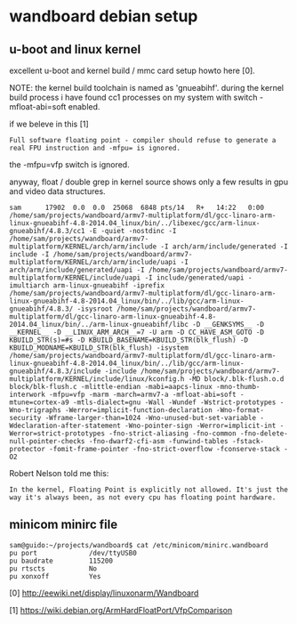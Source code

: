 wandboard debian setup
======================

u-boot and linux kernel
-----------------------

excellent u-boot and kernel build / mmc card setup howto here [0].

NOTE: the kernel build toolchain is named as 'gnueabihf'. during the kernel build process i have found cc1 processes on my system with switch -mfloat-abi=soft enabled.

if we beleve in this [1]
```
Full software floating point - compiler should refuse to generate a real FPU instruction and -mfpu= is ignored.
```
the -mfpu=vfp switch is ignored.

anyway, float / double grep in kernel source shows only a few results in gpu and video data structures.


```
sam      17902  0.0  0.0  25068  6848 pts/14   R+   14:22   0:00 /home/sam/projects/wandboard/armv7-multiplatform/dl/gcc-linaro-arm-linux-gnueabihf-4.8-2014.04_linux/bin/../libexec/gcc/arm-linux-gnueabihf/4.8.3/cc1 -E -quiet -nostdinc -I /home/sam/projects/wandboard/armv7-multiplatform/KERNEL/arch/arm/include -I arch/arm/include/generated -I include -I /home/sam/projects/wandboard/armv7-multiplatform/KERNEL/arch/arm/include/uapi -I arch/arm/include/generated/uapi -I /home/sam/projects/wandboard/armv7-multiplatform/KERNEL/include/uapi -I include/generated/uapi -imultiarch arm-linux-gnueabihf -iprefix /home/sam/projects/wandboard/armv7-multiplatform/dl/gcc-linaro-arm-linux-gnueabihf-4.8-2014.04_linux/bin/../lib/gcc/arm-linux-gnueabihf/4.8.3/ -isysroot /home/sam/projects/wandboard/armv7-multiplatform/dl/gcc-linaro-arm-linux-gnueabihf-4.8-2014.04_linux/bin/../arm-linux-gnueabihf/libc -D __GENKSYMS__ -D __KERNEL__ -D __LINUX_ARM_ARCH__=7 -U arm -D CC_HAVE_ASM_GOTO -D KBUILD_STR(s)=#s -D KBUILD_BASENAME=KBUILD_STR(blk_flush) -D KBUILD_MODNAME=KBUILD_STR(blk_flush) -isystem /home/sam/projects/wandboard/armv7-multiplatform/dl/gcc-linaro-arm-linux-gnueabihf-4.8-2014.04_linux/bin/../lib/gcc/arm-linux-gnueabihf/4.8.3/include -include /home/sam/projects/wandboard/armv7-multiplatform/KERNEL/include/linux/kconfig.h -MD block/.blk-flush.o.d block/blk-flush.c -mlittle-endian -mabi=aapcs-linux -mno-thumb-interwork -mfpu=vfp -marm -march=armv7-a -mfloat-abi=soft -mtune=cortex-a9 -mtls-dialect=gnu -Wall -Wundef -Wstrict-prototypes -Wno-trigraphs -Werror=implicit-function-declaration -Wno-format-security -Wframe-larger-than=1024 -Wno-unused-but-set-variable -Wdeclaration-after-statement -Wno-pointer-sign -Werror=implicit-int -Werror=strict-prototypes -fno-strict-aliasing -fno-common -fno-delete-null-pointer-checks -fno-dwarf2-cfi-asm -funwind-tables -fstack-protector -fomit-frame-pointer -fno-strict-overflow -fconserve-stack -O2
```

Robert Nelson told me this:

```
In the kernel, Floating Point is explicitly not allowed. It's just the way it's always been, as not every cpu has floating point hardware.
```



minicom minirc file
-------------------
```
sam@guido:~/projects/wandboard$ cat /etc/minicom/minirc.wandboard
pu port             /dev/ttyUSB0
pu baudrate         115200
pu rtscts           No
pu xonxoff          Yes
```


[0]
http://eewiki.net/display/linuxonarm/Wandboard

[1]
https://wiki.debian.org/ArmHardFloatPort/VfpComparison





